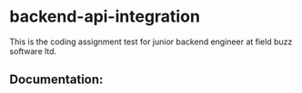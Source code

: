 # backend-api-integration
This is the coding assignment test for junior backend engineer at field buzz software ltd.

## Documentation:

